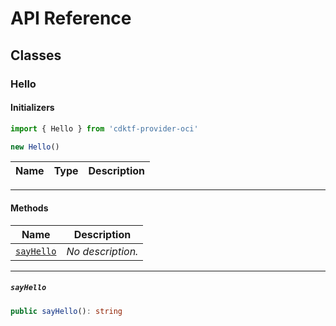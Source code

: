 # API Reference <a name="API Reference" id="api-reference"></a>



## Classes <a name="Classes" id="Classes"></a>

### Hello <a name="Hello" id="cdktf-provider-oci.Hello"></a>

#### Initializers <a name="Initializers" id="cdktf-provider-oci.Hello.Initializer"></a>

```typescript
import { Hello } from 'cdktf-provider-oci'

new Hello()
```

| **Name** | **Type** | **Description** |
| --- | --- | --- |

---

#### Methods <a name="Methods" id="Methods"></a>

| **Name** | **Description** |
| --- | --- |
| <code><a href="#cdktf-provider-oci.Hello.sayHello">sayHello</a></code> | *No description.* |

---

##### `sayHello` <a name="sayHello" id="cdktf-provider-oci.Hello.sayHello"></a>

```typescript
public sayHello(): string
```





